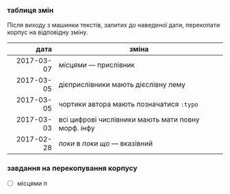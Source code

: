 ### таблиця змін

Після виходу з машинки текстів, залитих до наведеної дати, перекопати корпус на відповідну зміну.

дата  | зміна
---------:|----------
2017-03-07 | _місцями_ — прислівник
2017-03-05 | дієприслівники мають дієслівну лему
2017-03-05 | чортики автора мають позначатися `:typo`
2017-03-03 | всі цифрові числівники мають мати повну морф. інфу
2017-02-28 | _поки_ в _поки що_ — вказівний


### завдання на перекопування корпусу
- [ ] місцями п
